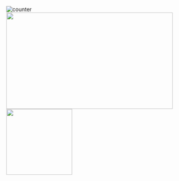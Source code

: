![counter](https://enbdz72u30ytud9.m.pipedream.net)
<br>
<a href="https://github.com/arefhosseini">
<img width="440" height="255" align="center" src="https://github-readme-stats.vercel.app/api?username=arefhosseini&show_icons=true&theme=blue-green&count_private=true">
</a>
<a href="https://github.com/arefhosseini?tab=repositories">
<img height="174" align="center" src="https://github-readme-stats.anuraghazra1.vercel.app/api/top-langs/?username=arefhosseini&layout=compact&theme=blue-green" />
</a>
